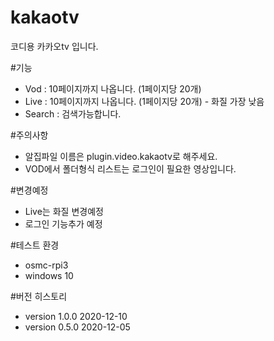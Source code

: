# kakaotv
코디용 카카오tv 입니다. 

#기능
- Vod : 10페이지까지 나옵니다. (1페이지당 20개)
- Live : 10페이지까지 나옵니다. (1페이지당 20개) - 화질 가장 낮음
- Search : 검색가능합니다.

#주의사항
- 알집파일 이름은 plugin.video.kakaotv로 해주세요.
- VOD에서 폴더형식 리스트는 로그인이 필요한 영상입니다.

#변경예정
- Live는 화질 변경예정
- 로그인 기능추가 예정

#테스트 환경
- osmc-rpi3
- windows 10 

#버전 히스토리
- version 1.0.0 2020-12-10
- version 0.5.0 2020-12-05
